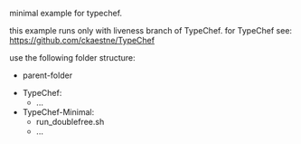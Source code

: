 minimal example for typechef.

this example runs only with liveness branch of TypeChef.
for TypeChef see: https://github.com/ckaestne/TypeChef

use the following folder structure:
* parent-folder
 - TypeChef:
   - ...
 - TypeChef-Minimal:
   - run_doublefree.sh
   - ...
